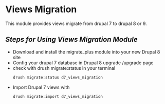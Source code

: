 # Views Migration

This module provides views migrate from drupal 7 to drupal 8 or 9. 

## _Steps for Using Views Migration Module_
 - Download and install the migrate_plus module into your new Drupal 8 site
 - Config your drupal 7 database in Drupal 8 upgrade /upgrade page
 - check with drush migrate:status in your terminal
    ```sh
    drush migrate:status d7_views_migration
    ```
 - Import Drupal 7 views with 
    ```sh
    drush migrate:import d7_views_migration
    ```